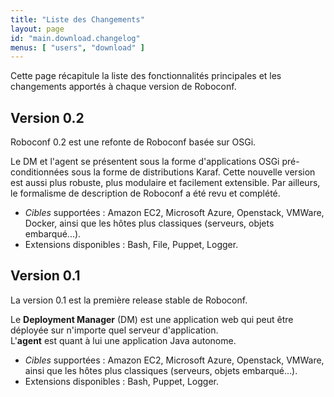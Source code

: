```yaml
---
title: "Liste des Changements"
layout: page
id: "main.download.changelog"
menus: [ "users", "download" ]
---
```


Cette page récapitule la liste des fonctionnalités principales et les changements apportés
à chaque version de Roboconf.


<!--
## Version 0.3

Roboconf 0.3 apporte des améliorations pour le déploiement dans le cloud.  
La création des machines est plus rapide, et leur configuration se fait désormais
en parallèle et de manière asynchrone. Ces optimisations permettent d'effectuer de
gros déploiements plus rapidement qu'avec les versions précédentes de Roboconf.

L'équipe de développement a égalemen ttravaillé sur la réutilisabilité de recettes.
Nous avons mis en place une nouvelle organisation Github, [Roboconf-recipes](https://github.com/roboconf-recipes), 
pour partager de telles recettes. N'hésitez pas à vous en servir et à en contribuer de nouvelles.

Enfin, l'outillage a continué d'être enrichi.  
Le plug-in Maven est désormais complet, un générateur de documentation a été réalisé,
et des contributions ont été faites pour supporter le DSL de Roboconf dans des outils d'édition
comme [Atom.io](https://atom.io/).

Vous pouvez jeter un oeil [aux nouveautés](nouveautes/nouveautes-principales-0.3.html) de cette version 0.3.
-->


## Version 0.2

Roboconf 0.2 est une refonte de Roboconf basée sur OSGi.

Le DM et l'agent se présentent sous la forme d'applications OSGi pré-conditionnées sous la forme
de distributions Karaf. Cette nouvelle version est aussi plus robuste, plus modulaire et facilement extensible.
Par ailleurs, le formalisme de description de Roboconf a été revu et complété.

* *Cibles* supportées : Amazon EC2, Microsoft Azure, Openstack, VMWare, Docker, ainsi que les hôtes plus classiques (serveurs, objets embarqué...).
* Extensions disponibles : Bash, File, Puppet, Logger.


## Version 0.1

La version 0.1 est la première release stable de Roboconf.  

Le **Deployment Manager** (DM) est une application web qui peut être déployée
sur n'importe quel serveur d'application.  
L'**agent** est quant à lui une application Java autonome.

* *Cibles* supportées : Amazon EC2, Microsoft Azure, Openstack, VMWare, ainsi que les hôtes plus classiques (serveurs, objets embarqué...).
* Extensions disponibles : Bash, Puppet, Logger.
